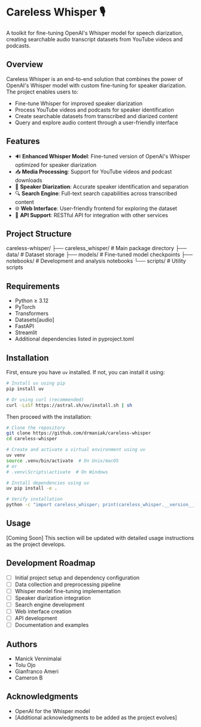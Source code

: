 # Careless Whisper 🎙️

A toolkit for fine-tuning OpenAI's Whisper model for speech diarization, creating searchable audio transcript datasets from YouTube videos and podcasts.

## Overview

Careless Whisper is an end-to-end solution that combines the power of OpenAI's Whisper model with custom fine-tuning for speaker diarization. The project enables users to:

- Fine-tune Whisper for improved speaker diarization
- Process YouTube videos and podcasts for speaker identification
- Create searchable datasets from transcribed and diarized content
- Query and explore audio content through a user-friendly interface

## Features

- 🔊 **Enhanced Whisper Model**: Fine-tuned version of OpenAI's Whisper optimized for speaker diarization
- 📥 **Media Processing**: Support for YouTube videos and podcast downloads
- 👥 **Speaker Diarization**: Accurate speaker identification and separation
- 🔍 **Search Engine**: Full-text search capabilities across transcribed content
- 🌐 **Web Interface**: User-friendly frontend for exploring the dataset
- 🔄 **API Support**: RESTful API for integration with other services

## Project Structure

careless-whisper/
├── careless_whisper/ # Main package directory
├── data/ # Dataset storage
├── models/ # Fine-tuned model checkpoints
├── notebooks/ # Development and analysis notebooks
└── scripts/ # Utility scripts

## Requirements

- Python ≥ 3.12
- PyTorch
- Transformers
- Datasets\[audio\]
- FastAPI
- Streamlit
- Additional dependencies listed in pyproject.toml

## Installation

First, ensure you have `uv` installed. If not, you can install it using:

```bash
# Install uv using pip
pip install uv

# Or using curl (recommended)
curl -LsSf https://astral.sh/uv/install.sh | sh
```

Then proceed with the installation:

```bash
# Clone the repository
git clone https://github.com/drmaniak/careless-whisper
cd careless-whisper

# Create and activate a virtual environment using uv
uv venv
source .venv/bin/activate  # On Unix/macOS
# or
# .venv\Scripts\activate  # On Windows

# Install dependencies using uv
uv pip install -e .

# Verify installation
python -c "import careless_whisper; print(careless_whisper.__version__)"
```

## Usage

[Coming Soon] This section will be updated with detailed usage instructions as the project develops.

## Development Roadmap

- [ ] Initial project setup and dependency configuration
- [ ] Data collection and preprocessing pipeline
- [ ] Whisper model fine-tuning implementation
- [ ] Speaker diarization integration
- [ ] Search engine development
- [ ] Web interface creation
- [ ] API development
- [ ] Documentation and examples

## Authors

- Manick Vennimalai
- Tolu Ojo
- Gianfranco Ameri
- Cameron B

## Acknowledgments

- OpenAI for the Whisper model
- [Additional acknowledgments to be added as the project evolves]

